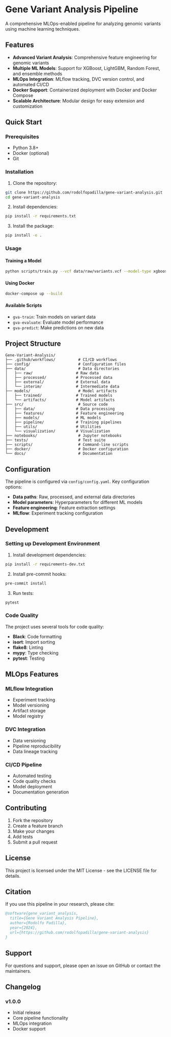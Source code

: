# Gene Variant Analysis Pipeline

A comprehensive MLOps-enabled pipeline for analyzing genomic variants using machine learning techniques.

## Features

- **Advanced Variant Analysis**: Comprehensive feature engineering for genomic variants
- **Multiple ML Models**: Support for XGBoost, LightGBM, Random Forest, and ensemble methods
- **MLOps Integration**: MLflow tracking, DVC version control, and automated CI/CD
- **Docker Support**: Containerized deployment with Docker and Docker Compose
- **Scalable Architecture**: Modular design for easy extension and customization

## Quick Start

### Prerequisites

- Python 3.8+
- Docker (optional)
- Git

### Installation

1. Clone the repository:
```bash
git clone https://github.com/rodolfopadilla/gene-variant-analysis.git
cd gene-variant-analysis
```

2. Install dependencies:
```bash
pip install -r requirements.txt
```

3. Install the package:
```bash
pip install -e .
```

### Usage

#### Training a Model

```bash
python scripts/train.py --vcf data/raw/variants.vcf --model-type xgboost
```

#### Using Docker

```bash
docker-compose up --build
```

#### Available Scripts

- `gva-train`: Train models on variant data
- `gva-evaluate`: Evaluate model performance
- `gva-predict`: Make predictions on new data

## Project Structure

```
Gene-Variant-Analysis/
├── .github/workflows/          # CI/CD workflows
├── config/                     # Configuration files
├── data/                       # Data directories
│   ├── raw/                   # Raw data
│   ├── processed/             # Processed data
│   ├── external/              # External data
│   └── interim/               # Intermediate data
├── models/                     # Model artifacts
│   ├── trained/               # Trained models
│   └── artifacts/             # Model artifacts
├── src/                        # Source code
│   ├── data/                  # Data processing
│   ├── features/              # Feature engineering
│   ├── models/                # ML models
│   ├── pipeline/              # Training pipelines
│   ├── utils/                 # Utilities
│   └── visualization/         # Visualization
├── notebooks/                  # Jupyter notebooks
├── tests/                      # Test suite
├── scripts/                    # Command-line scripts
├── docker/                     # Docker configuration
└── docs/                       # Documentation
```

## Configuration

The pipeline is configured via `config/config.yaml`. Key configuration options:

- **Data paths**: Raw, processed, and external data directories
- **Model parameters**: Hyperparameters for different ML models
- **Feature engineering**: Feature extraction settings
- **MLflow**: Experiment tracking configuration

## Development

### Setting up Development Environment

1. Install development dependencies:
```bash
pip install -r requirements-dev.txt
```

2. Install pre-commit hooks:
```bash
pre-commit install
```

3. Run tests:
```bash
pytest
```

### Code Quality

The project uses several tools for code quality:

- **Black**: Code formatting
- **isort**: Import sorting
- **flake8**: Linting
- **mypy**: Type checking
- **pytest**: Testing

## MLOps Features

### MLflow Integration

- Experiment tracking
- Model versioning
- Artifact storage
- Model registry

### DVC Integration

- Data versioning
- Pipeline reproducibility
- Data lineage tracking

### CI/CD Pipeline

- Automated testing
- Code quality checks
- Model deployment
- Documentation generation

## Contributing

1. Fork the repository
2. Create a feature branch
3. Make your changes
4. Add tests
5. Submit a pull request

## License

This project is licensed under the MIT License - see the LICENSE file for details.

## Citation

If you use this pipeline in your research, please cite:

```bibtex
@software{gene_variant_analysis,
  title={Gene Variant Analysis Pipeline},
  author={Rodolfo Padilla},
  year={2024},
  url={https://github.com/rodolfopadilla/gene-variant-analysis}
}
```

## Support

For questions and support, please open an issue on GitHub or contact the maintainers.

## Changelog

### v1.0.0
- Initial release
- Core pipeline functionality
- MLOps integration
- Docker support
